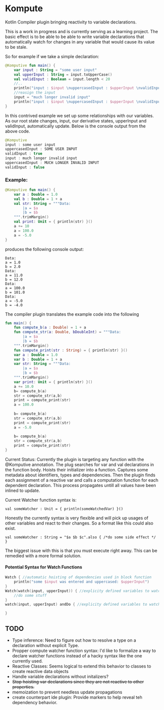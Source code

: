 # Kompute
Kotlin Compiler plugin bringing reactivity to variable declarations.

This is a work in progress and is currently serving as a learning project. The basic effect is to be able to be able to write variable declarations that automatically watch for changes in any variable that would cause its value to be stale.

So for example if we take a simple declaration:
```kotlin
@Komputive fun main() {
    var input : String = "some user input"
    val upperInput : String = input.toUpperCase()
    val validInput : Boolean = input.length < 20
    //..
    println("input : $input \nuppercasedInput : $upperInput \nvalidInput : $validInput")
    //reasign the input
    input = "much longer invalid input"
    println("input : $input \nuppercasedInput : $upperInput \nvalidInput : $validInput")
}
```

In this contrived example we set up some relationships with our variables. As our root state changes, input, our derivative states, upperInput and validInput, automatically update. Below is the console output from the above code.
```kotlin
@Komputive
input : some user input 
uppercasedInput : SOME USER INPUT 
validInput : true
input : much longer invalid input 
uppercasedInput : MUCH LONGER INVALID INPUT 
validInput : false
```

### Example:
```kotlin
@Komputive fun main() {
    var a : Double = 1.0
    val b : Double = 1 + a
    val str: String = """Data:
        |a = $a
        |b = $b
    """.trimMargin()
    val print: Unit = { println(str) }()
    a += 10
    a = 100.0
    a = -5.0
}
```

produces the following console output:
```
Data:
a = 1.0
b = 2.0
Data:
a = 11.0
b = 12.0
Data:
a = 100.0
b = 101.0
Data:
a = -5.0
b = -4.0
```

The compiler plugin translates the example code into the following
```kotlin
fun main() {
    fun compute_b(a : Double) = 1 + a
    fun compute_str(a: Double, bDoubleInt) = """Data:
        |a = $a
        |b = $b
    """.trimMargin()
    fun compute_print(str : String) = { println(str) }()
    var a : Double = 1.0
    var b : Double = 1 + a
    var str: String = """Data:
        |a = $a
        |b = $b
    """.trimMargin()
    var print: Unit = { println(str) }()
    a += 10.0
    b= compute_b(a)
    str = compute_str(a,b)
    print = compute_print(str)
    a = 100.0
    
    b= compute_b(a)
    str = compute_str(a,b)
    print = compute_print(str)
    a = -5.0
    
    b= compute_b(a)
    str = compute_str(a,b)
    print = compute_print(str)
} 
```

Current Status:
Currently the plugin is targeting any function with the @Komputive annotation. The plug searches for var and val declarations in the function body. Hoists their initializer into a function. Captures some metadata about identifiers, types and dependencies. Then the plugin finds each assignment of a reactive var and calls a computation function for each dependent declaration. This process propagates untill all values have been inlined to update. 

Current Watcher function syntax is:

  ```val someWatcher : Unit = { println(someWatchedVar) }()```
  
  Honestly the currently syntax is very flexible and will pick up usages of other variables and react to their changes. So a format like this could also exist. 
  
```val someWatcher : String = "$a $b $c".also { /*do some side effect */ } ```

The biggest issue with this is that you must execute right away. This can be remedied with a more formal solution.

#### Potential Syntax for Watch Functions
```kotlin
Watch { //automatic hoisting of dependencies used in block function
    println("some $input was entered and uppercased: $upperInput")
}
Watch(watch(input, upperInput)) { //explicity defined variables to watch
    //do some stuff
}
watch(input, upperInput) andDo { //explicity defined variables to watch

}
```



## TODO
- Type inference: Need to figure out how to resolve a type on a declaration without explicit Type.
- Propper compute watcher function syntax: I'd like to formalize a way to declare watcher functions instead of a hacky syntax like the one currently used.
- Reactive Classes: Seems logical to extend this behavior to classes to create reactive data objects
- Handle variable declarations without initalizers?
- ~~Stop hoisting var declarations since they are not reactive to other properties.~~
- memoization to prevent needless update propagations
- create counterpart ide plugin: Provide markers to help reveal teh dependency behavior.
